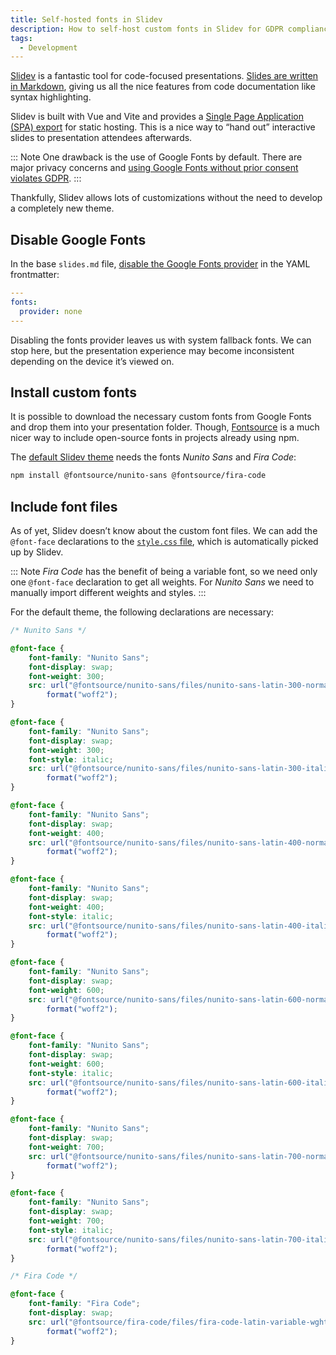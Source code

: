 ```yaml
---
title: Self-hosted fonts in Slidev
description: How to self-host custom fonts in Slidev for GDPR compliance.
tags:
  - Development
---
```


[Slidev](https://sli.dev/) is a fantastic tool for code-focused presentations. [Slides are written in Markdown](https://sli.dev/guide/syntax.html), giving us all the nice features from code documentation like syntax highlighting.

Slidev is built with Vue and Vite and provides a [Single Page Application (SPA) export](https://sli.dev/guide/hosting.html) for static hosting. This is a nice way to “hand out” interactive slides to presentation attendees afterwards.

::: Note
One drawback is the use of Google Fonts by default. There are major privacy concerns and [using Google Fonts without prior consent violates GDPR](https://en.wikipedia.org/wiki/Google_Fonts#Privacy_issues).
:::

Thankfully, Slidev allows lots of customizations without the need to develop a completely new theme.

## Disable Google Fonts

In the base `slides.md` file, [disable the Google Fonts provider](https://sli.dev/custom/fonts.html#providers) in the YAML frontmatter:

```yaml
---
fonts:
  provider: none
---
```

Disabling the fonts provider leaves us with system fallback fonts. We can stop here, but the presentation experience may become inconsistent depending on the device it’s viewed on.

## Install custom fonts

It is possible to download the necessary custom fonts from Google Fonts and drop them into your presentation folder. Though, [Fontsource](https://fontsource.org/) is a much nicer way to include open-source fonts in projects already using npm.

The [default Slidev theme](https://github.com/slidevjs/themes/tree/main/packages/theme-default) needs the fonts _Nunito Sans_ and _Fira Code_:

```sh
npm install @fontsource/nunito-sans @fontsource/fira-code
```

## Include font files

As of yet, Slidev doesn’t know about the custom font files. We can add the `@font-face` declarations to the [`style.css` file](https://sli.dev/custom/directory-structure.html#style), which is automatically picked up by Slidev.

::: Note
_Fira Code_ has the benefit of being a variable font, so we need only one `@font-face` declaration to get all weights. For _Nunito Sans_ we need to manually import different weights and styles.
:::

For the default theme, the following declarations are necessary:

```css
/* Nunito Sans */

@font-face {
	font-family: "Nunito Sans";
	font-display: swap;
	font-weight: 300;
	src: url("@fontsource/nunito-sans/files/nunito-sans-latin-300-normal.woff2")
		format("woff2");
}

@font-face {
	font-family: "Nunito Sans";
	font-display: swap;
	font-weight: 300;
	font-style: italic;
	src: url("@fontsource/nunito-sans/files/nunito-sans-latin-300-italic.woff2")
		format("woff2");
}

@font-face {
	font-family: "Nunito Sans";
	font-display: swap;
	font-weight: 400;
	src: url("@fontsource/nunito-sans/files/nunito-sans-latin-400-normal.woff2")
		format("woff2");
}

@font-face {
	font-family: "Nunito Sans";
	font-display: swap;
	font-weight: 400;
	font-style: italic;
	src: url("@fontsource/nunito-sans/files/nunito-sans-latin-400-italic.woff2")
		format("woff2");
}

@font-face {
	font-family: "Nunito Sans";
	font-display: swap;
	font-weight: 600;
	src: url("@fontsource/nunito-sans/files/nunito-sans-latin-600-normal.woff2")
		format("woff2");
}

@font-face {
	font-family: "Nunito Sans";
	font-display: swap;
	font-weight: 600;
	font-style: italic;
	src: url("@fontsource/nunito-sans/files/nunito-sans-latin-600-italic.woff2")
		format("woff2");
}

@font-face {
	font-family: "Nunito Sans";
	font-display: swap;
	font-weight: 700;
	src: url("@fontsource/nunito-sans/files/nunito-sans-latin-700-normal.woff2")
		format("woff2");
}

@font-face {
	font-family: "Nunito Sans";
	font-display: swap;
	font-weight: 700;
	font-style: italic;
	src: url("@fontsource/nunito-sans/files/nunito-sans-latin-700-italic.woff2")
		format("woff2");
}

/* Fira Code */

@font-face {
	font-family: "Fira Code";
	font-display: swap;
	src: url("@fontsource/fira-code/files/fira-code-latin-variable-wghtOnly-normal.woff2")
		format("woff2");
}
```
